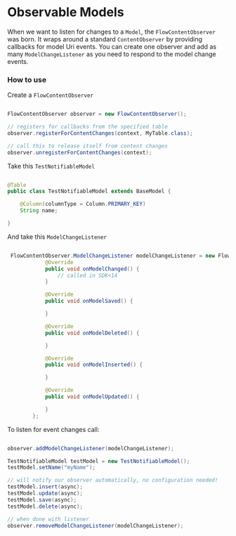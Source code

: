 # Observable Models

When we want to listen for changes to a ```Model```, the ```FlowContentObserver``` was born.
It wraps around a standard ```ContentObserver``` by providing callbacks for model Uri events.
You can create one observer and add as many ```ModelChangeListener``` as you need to respond to the model change events.

### How to use

Create a ```FlowContentObserver```

```java

FlowContentObserver observer = new FlowContentObserver();

// registers for callbacks from the specified table
observer.registerForContentChanges(context, MyTable.class);

// call this to release itself from content changes
observer.unregisterForContentChanges(context);
```

Take this ```TestNotifiableModel```

```java

@Table
public class TestNotifiableModel extends BaseModel {

    @Column(columnType = Column.PRIMARY_KEY)
    String name;

}

```

And take this ```ModelChangeListener```

```java

 FlowContentObserver.ModelChangeListener modelChangeListener = new FlowContentObserver.ModelChangeListener() {
            @Override
            public void onModelChanged() {
                // called in SDK<14
            }

            @Override
            public void onModelSaved() {

            }

            @Override
            public void onModelDeleted() {

            }

            @Override
            public void onModelInserted() {

            }

            @Override
            public void onModelUpdated() {

            }
        };

```


To listen for event changes call:

```java

observer.addModelChangeListener(modelChangeListener);

TestNotifiableModel testModel = new TestNotifiableModel();
testModel.setName("myName");

// will notify our observer automatically, no configuration needed!
testModel.insert(async);
testModel.update(async);
testModel.save(async);
testModel.delete(async);

// when done with listener
observer.removeModelChangeListener(modelChangeListener);

```
